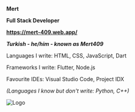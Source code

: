 **Mert**

**Full Stack Developer**

**https://mert-409.web.app/**

_**Turkish - he/him - known as Mert409**_

Languages I write: HTML, CSS, JavaScript, Dart 

Frameworks I write: Flutter, Node.js

Favourite IDEs: Visual Studio Code, Project IDX

_(Languages I know but don't write: Python, C++)_

![Logo](https://github.com/user-attachments/assets/93d72389-0468-4a69-897e-9ac6af3e3278)
